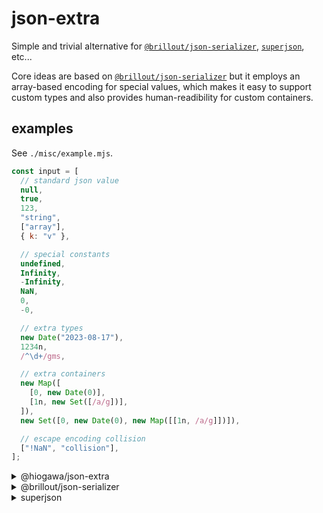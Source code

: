 # json-extra

Simple and trivial alternative for
[`@brillout/json-serializer`](https://github.com/brillout/json-serializer/),
[`superjson`](https://github.com/blitz-js/superjson), etc...

Core ideas are based on [`@brillout/json-serializer`](https://github.com/brillout/json-serializer/)
but it employs an array-based encoding for special values,
which makes it easy to support custom types
and also provides human-readibility for custom containers.

## examples

See `./misc/example.mjs`.

<!--

-------------------------------------
---- %template-input-start:example% ----

```js
{% node ./misc/example.mjs input %}
```

<details><summary>@hiogawa/json-extra</summary>

```json
{% node ./misc/example.mjs json-extra %}
```

</details>

<details><summary>@brillout/json-serializer</summary>

```json
{% node ./misc/example.mjs @brillout/json-serializer %}
```

</details>

<details><summary>superjson</summary>

```json
{% node ./misc/example.mjs superjson %}
```

</details>

---- %template-input-end:example% ----
-----------------------------------

-->

<!-- %template-output-start:example% -->

```js
const input = [
  // standard json value
  null,
  true,
  123,
  "string",
  ["array"],
  { k: "v" },

  // special constants
  undefined,
  Infinity,
  -Infinity,
  NaN,
  0,
  -0,

  // extra types
  new Date("2023-08-17"),
  1234n,
  /^\d+/gms,

  // extra containers
  new Map([
    [0, new Date(0)],
    [1n, new Set([/a/g])],
  ]),
  new Set([0, new Date(0), new Map([[1n, /a/g]])]),

  // escape encoding collision
  ["!NaN", "collision"],
];
```

<details><summary>@hiogawa/json-extra</summary>

```json
[
  null,
  true,
  123,
  "string",
  ["array"],
  {
    "k": "v"
  },
  ["!undefined", 0],
  ["!Infinity", 0],
  ["!-Infinity", 0],
  ["!NaN", 0],
  0,
  ["!-0", 0],
  ["!Date", "2023-08-17T00:00:00.000Z"],
  ["!BigInt", "1234"],
  ["!RegExp", ["^\\d+", "gms"]],
  [
    "!Map",
    [
      [0, ["!Date", "1970-01-01T00:00:00.000Z"]],
      [
        ["!BigInt", "1"],
        ["!Set", [["!RegExp", ["a", "g"]]]]
      ]
    ]
  ],
  [
    "!Set",
    [
      0,
      ["!Date", "1970-01-01T00:00:00.000Z"],
      [
        "!Map",
        [
          [
            ["!BigInt", "1"],
            ["!RegExp", ["a", "g"]]
          ]
        ]
      ]
    ]
  ],
  ["!", "!NaN", "collision"]
]
```

</details>

<details><summary>@brillout/json-serializer</summary>

```json
[
  null,
  true,
  123,
  "string",
  ["array"],
  {
    "k": "v"
  },
  "!undefined",
  "!Infinity",
  "!-Infinity",
  "!NaN",
  0,
  0,
  "!Date:2023-08-17T00:00:00.000Z",
  "!BigInt:1234",
  "!RegExp:/^\\d+/gms",
  "!Map:[\n  [\n    0,\n    \"!Date:1970-01-01T00:00:00.000Z\"\n  ],\n  [\n    \"!BigInt:1\",\n    \"!Set:[\\n  \\\"!RegExp:/a/g\\\"\\n]\"\n  ]\n]",
  "!Set:[\n  0,\n  \"!Date:1970-01-01T00:00:00.000Z\",\n  \"!Map:[\\n  [\\n    \\\"!BigInt:1\\\",\\n    \\\"!RegExp:/a/g\\\"\\n  ]\\n]\"\n]",
  ["!!NaN", "collision"]
]
```

</details>

<details><summary>superjson</summary>

```json
{
  "json": [
    null,
    true,
    123,
    "string",
    ["array"],
    {
      "k": "v"
    },
    null,
    "Infinity",
    "-Infinity",
    "NaN",
    0,
    "-0",
    "2023-08-17T00:00:00.000Z",
    "1234",
    "/^\\d+/gms",
    [
      [0, "1970-01-01T00:00:00.000Z"],
      ["1", ["/a/g"]]
    ],
    [0, "1970-01-01T00:00:00.000Z", [["1", "/a/g"]]],
    ["!NaN", "collision"]
  ],
  "meta": {
    "values": {
      "6": ["undefined"],
      "7": ["number"],
      "8": ["number"],
      "9": ["number"],
      "11": ["number"],
      "12": ["Date"],
      "13": ["bigint"],
      "14": ["regexp"],
      "15": [
        "map",
        {
          "0.1": ["Date"],
          "1.0": ["bigint"],
          "1.1": [
            "set",
            {
              "0": ["regexp"]
            }
          ]
        }
      ],
      "16": [
        "set",
        {
          "1": ["Date"],
          "2": [
            "map",
            {
              "0.0": ["bigint"],
              "0.1": ["regexp"]
            }
          ]
        }
      ]
    },
    "referentialEqualities": {
      "15.1.0": ["16.2.0.0"]
    }
  }
}
```

</details>

<!-- %template-output-end:example% -->
